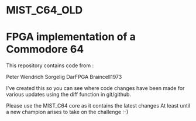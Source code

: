 # MIST_C64_OLD
FPGA implementation of a Commodore 64
=====================================

This repository contains code from :

Peter Wendrich
Sorgelig
DarFPGA
Braincell1973

I've created this so you can see where code changes have been made for
various updates using the diff function in git/github.

Please use the MIST_C64 core as it contains the latest changes
At least until a new champion arises to take on the challenge :-)

